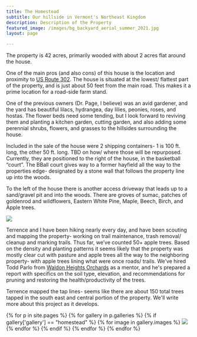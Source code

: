 ```yaml
---
title: The Homestead
subtitle: Our hillside in Vermont's Northeast Kingdom
description: Description of the Property
featured_image: /images/bg_backyard_aerial_summer_2021.jpg
layout: page

---
```

The property is 42 acres, primarily wooded with about 2 acres flat around the house. 

One of the main pros (and also cons) of this house is the location and proximity to [US Route 302](https://en.wikipedia.org/wiki/U.S._Route_302). The house is situated at the lowest/ flattest part of the property, and is just about 50 feet from the main road. This makes it a prime location for a road-side farm stand. 

One of the previous owners (Dr. Page, I believe) was an avid gardener, and the yard has beautiful lilacs, hydrangea, day lilies, peonies, roses, and hostas. The flower beds need some tending, but I look forward to reviving them and planting a kitchen garden, cutting garden, and also adding some perennial shrubs, flowers, and grasses to the hillsides surrounding the house. 

Included in the sale of the house were 2 shipping containers- 1 is 100 ft. long, the other 50 ft. long. TBD on how/ where those will be repurposed. Currently, they are positioned to the right of the house, in the basketball “court”. The BBall court gives way to a former hayfield all the way to the properties edge- designated by a stone wall that follows the property line up into the woods. 

To the left of the house there is another access driveway that leads up to a sand/gravel pit and into the woods. There are groves of sumac, patches of goldenrod and wildflowers, Eastern White Pine, Maple, Beech, Birch, and Apple trees. 

<div class="content">
    <a href="/images/map_2021-11-01.png" class="fluidbox left small">
        <img src="/images/map_2021-11-01.png" />
    </a>
</div>

Terrence and I have been hiking nearly every day, and have been scouting and mapping the property- working on trail maintenance, trash removal/ cleanup and marking trails. Thus far, we’ve counted 50+ apple trees. Based on the density and planting patterns it seems likely that the property was mostly clear cut with pasture and apple trees all the way to the neighboring property- with apple trees lining what were once roads/ trails. We’ve hired Todd Parlo from [Waldon Heights Orchards](https://waldenheightsnursery.com/) as a mentor, and he's prepared a report with specifics on the soil type, elevation, and recommendations for pruning and restoring the health/productivity of the trees.  

Terrence mapped the tap lines- seems like there are about 150 total trees tapped in the south east and central portion of the property. We'll write more about this project as it develops. 
<div class="gallery" data-columns="3">

{% for p in site.pages %}
  {% for gallery in p.galleries %}
    {% if gallery['gallery'] == "homestead" %}
      {% for image in gallery.images %}
        <a href="/{{ site.gallery.dir }}/{{ gallery['gallery'] }}/{{ image.src }}">
            <img src="/{{ site.gallery.dir }}/{{ gallery['gallery'] }}/thumbs/{{ image.src }}" />
        </a>
      {% endfor %}
    {% endif %}
  {% endfor %}
{% endfor %}
</div>
